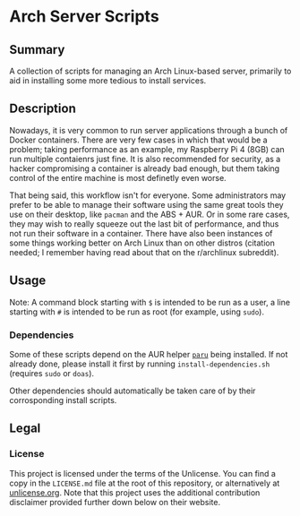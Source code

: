 # Arch Server Scripts

## Summary

A collection of scripts for managing an Arch Linux-based server, primarily
to aid in installing some more tedious to install services.

## Description

Nowadays, it is very common to run server applications through a bunch of
Docker containers. There are very few cases in which that would be a problem;
taking performance as an example, my Raspberry Pi 4 (8GB) can run multiple
contaienrs just fine. It is also recommended for security, as a hacker compromising
a container is already bad enough, but them taking control of the entire machine is
most definetly even worse.

That being said, this workflow isn't for everyone. Some administrators
may prefer to be able to manage their software using the same great tools they
use on their desktop, like `pacman` and the ABS + AUR. Or in some rare cases,
they may wish to really squeeze out the last bit of performance, and thus not
run their software in a container. There have also been instances of some things
working better on Arch Linux than on other distros (citation needed; I remember
having read about that on the r/archlinux subreddit).

## Usage

Note: A command block starting with `$` is intended to be run as a user, a line starting
with `#` is intended to be run as root (for example, using `sudo`).



### Dependencies

Some of these scripts depend on the AUR helper [`paru`][paru] being installed. If not already done,
please install it first by running `install-dependencies.sh` (requires `sudo` or `doas`).

Other dependencies should automatically be taken care of by their corrosponding install scripts.

## Legal

### License

This project is licensed under the terms of the Unlicense. You can find a copy in the `LICENSE.md` file
at the root of this repository, or alternatively at [unlicense.org][unlicense]. Note that this project uses the additional contribution disclaimer provided further down below on their website.

[paru]: https://github.com/Morganamilo/paru
[unlicense]: https://unlicense.org/